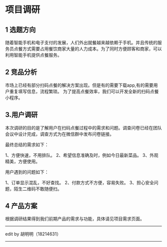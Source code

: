 ﻿# 项目调研## 1 选题方向随着智能手机和电子支付的发展，人们外出就餐越来越依赖于手机。并且传统的服务员点餐方式需要占用餐饮商家大量的人力成本。为了同时方便顾客和商家，可以利用智能手机提供点餐服务。## 2 竞品分析市场上已经有部分扫码点餐的解决方案出现。但是有的需要下载app,有的需要用户重复填写信息，流程繁琐。为了提高点餐效率，我们可以开发全新的扫码点餐小程序。## 3.用户调研本次调研的目的是了解用户在扫码点餐过程中的需求和问题。调查问卷已经在团队会议中设计完成，调查方式为在微信群中发布问卷链接。最终总结的需求如下：1、方便快速，不用排队。 2、希望信息准确及时，例如今日最新菜品。3、外观精美，方便使用。用户遇到的问题如下：1、订单显示混乱，不好查找。2、付款方式不方便，容易失败。3、担心安全问题，陌生二维码不敢随便扫。## 4 产品方案根据调研结果得到我们前期产品的需求与功能，具体请见项目需求页面。***edit by 胡明明（18214631）***